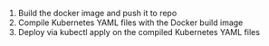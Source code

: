 1. Build the docker image and push it to repo
2. Compile Kubernetes YAML files with the Docker build image
3. Deploy via kubectl apply on the compiled Kubernetes YAML files